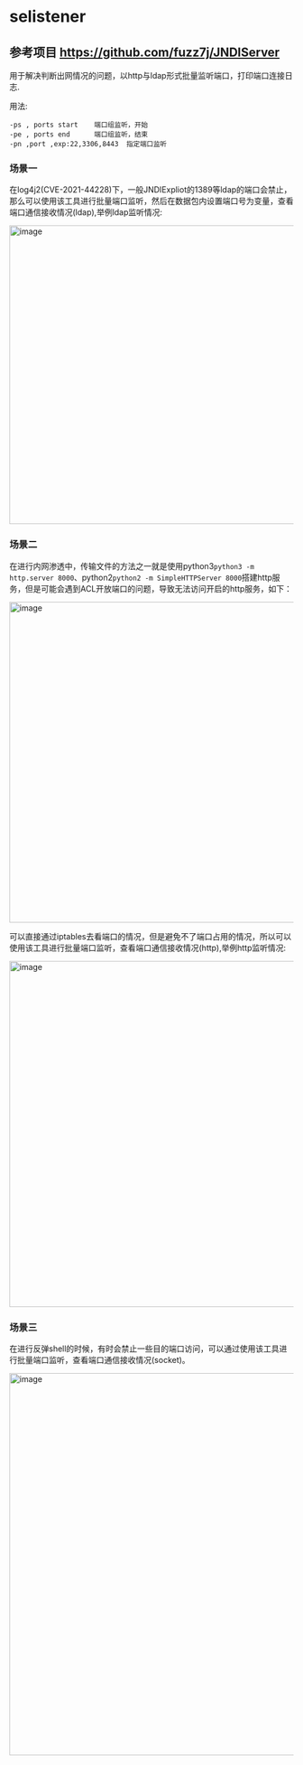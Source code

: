 # selistener
## 参考项目 https://github.com/fuzz7j/JNDIServer

用于解决判断出网情况的问题，以http与ldap形式批量监听端口，打印端口连接日志.

用法:

```
-ps , ports start    端口组监听，开始
-pe , ports end      端口组监听，结束
-pn ,port ,exp:22,3306,8443  指定端口监听
```



### 场景一

在log4j2(CVE-2021-44228)下，一般JNDIExpliot的1389等ldap的端口会禁止，那么可以使用该工具进行批量端口监听，然后在数据包内设置端口号为变量，查看端口通信接收情况(ldap),举例ldap监听情况:

<img width="529" alt="image" src="https://user-images.githubusercontent.com/48286013/212856092-7b326382-9116-48b8-93c8-77eac229c6e7.png">


### 场景二

在进行内网渗透中，传输文件的方法之一就是使用python3`python3 -m http.server 8000`、python2`python2 -m SimpleHTTPServer 8000`搭建http服务，但是可能会遇到ACL开放端口的问题，导致无法访问开启的http服务，如下：

<img width="568" alt="image" src="https://user-images.githubusercontent.com/48286013/212814647-881e705a-5b96-4ab7-830b-ecaa2c6bf7bc.png">

可以直接通过iptables去看端口的情况，但是避免不了端口占用的情况，所以可以使用该工具进行批量端口监听，查看端口通信接收情况(http),举例http监听情况:

<img width="613" alt="image" src="https://user-images.githubusercontent.com/48286013/212856583-f43dbb7e-2ce4-446d-92d5-5c7c3da322fd.png">


### 场景三

在进行反弹shell的时候，有时会禁止一些目的端口访问，可以通过使用该工具进行批量端口监听，查看端口通信接收情况(socket)。

<img width="677" alt="image" src="https://user-images.githubusercontent.com/48286013/212856726-342c12e5-b1e9-4a6d-a47c-04b91a8785c1.png">
